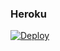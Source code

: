 ### Heroku
[![Deploy](https://www.herokucdn.com/deploy/button.svg)](https://heroku.com/deploy?template=https://github.com/LeonelMG2003/TGUploader-7.1.5)

